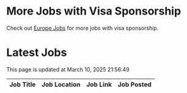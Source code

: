 # More Jobs with Visa Sponsorship

Check out [Europe Jobs](https://github.com/sureshparimi/europejobs#latest-jobs) for more jobs with visa sponsorship.

# Latest Jobs

This page is updated at March 10, 2025 21:56:49

| Job Title | Job Location | Job Link | Job Posted |
| --- | --- | --- | --- |
